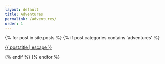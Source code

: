 ```yaml
---
layout: default
title: Adventures
permalink: /adventures/
order: 1
---
```


<div class="home">

  <div class="post-grid row">
    {% for post in site.posts %}
      {% if post.categories contains 'adventures' %}
        <div class="post-tile-contain col-sm-6 col-lg-3">
          <a href="{{ post.url | relative_url }}">
            <div class="post-tile" style="background:url('/assets/images/{{post.tile_bg}}');">
              <p class="post-title">{{ post.title | escape }}</p>
              <!-- <span class="post-meta">{{ post.date | date: "%b %-d, %Y" }}</span> -->
            </div>
          </a>
        </div>
      {% endif %}
    {% endfor %}
  </div>

</div>
